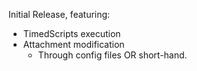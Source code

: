 Initial Release, featuring:
- TimedScripts execution
- Attachment modification
    - Through config files OR short-hand.